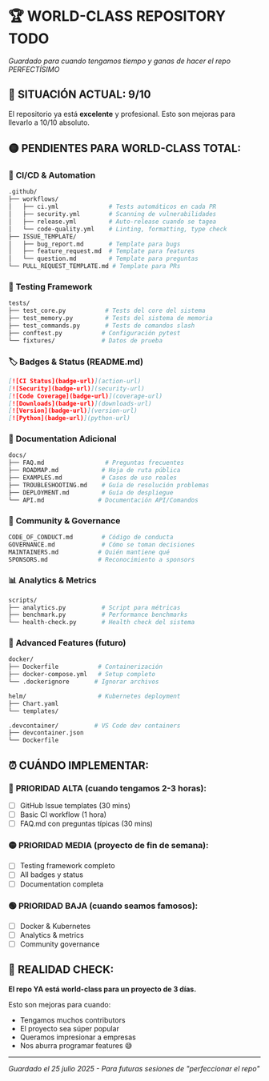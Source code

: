 # 🏆 WORLD-CLASS REPOSITORY TODO

*Guardado para cuando tengamos tiempo y ganas de hacer el repo PERFECTÍSIMO*

## 🎯 SITUACIÓN ACTUAL: 9/10
El repositorio ya está **excelente** y profesional. Esto son mejoras para llevarlo a 10/10 absoluto.

## 🟡 PENDIENTES PARA WORLD-CLASS TOTAL:

### 🔄 **CI/CD & Automation**
```bash
.github/
├── workflows/
│   ├── ci.yml              # Tests automáticos en cada PR
│   ├── security.yml        # Scanning de vulnerabilidades
│   ├── release.yml         # Auto-release cuando se tagea
│   └── code-quality.yml    # Linting, formatting, type check
├── ISSUE_TEMPLATE/
│   ├── bug_report.md       # Template para bugs
│   ├── feature_request.md  # Template para features
│   └── question.md         # Template para preguntas
└── PULL_REQUEST_TEMPLATE.md # Template para PRs
```

### 🧪 **Testing Framework**
```bash
tests/
├── test_core.py           # Tests del core del sistema
├── test_memory.py         # Tests del sistema de memoria
├── test_commands.py       # Tests de comandos slash
├── conftest.py           # Configuración pytest
└── fixtures/             # Datos de prueba
```

### 🏷️ **Badges & Status** (README.md)
```markdown
[![CI Status](badge-url)](action-url)
[![Security](badge-url)](security-url)
[![Code Coverage](badge-url)](coverage-url)
[![Downloads](badge-url)](downloads-url)
[![Version](badge-url)](version-url)
[![Python](badge-url)](python-url)
```

### 📖 **Documentation Adicional**
```bash
docs/
├── FAQ.md                 # Preguntas frecuentes
├── ROADMAP.md            # Hoja de ruta pública
├── EXAMPLES.md           # Casos de uso reales
├── TROUBLESHOOTING.md    # Guía de resolución problemas
├── DEPLOYMENT.md         # Guía de despliegue
└── API.md               # Documentación API/Comandos
```

### 🤝 **Community & Governance**
```bash
CODE_OF_CONDUCT.md        # Código de conducta
GOVERNANCE.md             # Cómo se toman decisiones
MAINTAINERS.md           # Quién mantiene qué
SPONSORS.md              # Reconocimiento a sponsors
```

### 📊 **Analytics & Metrics**
```bash
scripts/
├── analytics.py          # Script para métricas
├── benchmark.py          # Performance benchmarks
└── health-check.py       # Health check del sistema
```

### 🚀 **Advanced Features** (futuro)
```bash
docker/
├── Dockerfile           # Containerización
├── docker-compose.yml   # Setup completo
└── .dockerignore       # Ignorar archivos

helm/                    # Kubernetes deployment
├── Chart.yaml
└── templates/

.devcontainer/          # VS Code dev containers
├── devcontainer.json
└── Dockerfile
```

## ⏰ **CUÁNDO IMPLEMENTAR:**

### 🚨 **PRIORIDAD ALTA** (cuando tengamos 2-3 horas):
- [ ] GitHub Issue templates (30 mins)
- [ ] Basic CI workflow (1 hora)
- [ ] FAQ.md con preguntas típicas (30 mins)

### 🟡 **PRIORIDAD MEDIA** (proyecto de fin de semana):
- [ ] Testing framework completo
- [ ] All badges y status
- [ ] Documentation completa

### 🟢 **PRIORIDAD BAJA** (cuando seamos famosos):
- [ ] Docker & Kubernetes
- [ ] Analytics & metrics
- [ ] Community governance

## 🎯 **REALIDAD CHECK:**

**El repo YA está world-class para un proyecto de 3 días.** 

Esto son mejoras para cuando:
- Tengamos muchos contributors
- El proyecto sea súper popular
- Queramos impresionar a empresas
- Nos aburra programar features 😅

---

*Guardado el 25 julio 2025 - Para futuras sesiones de "perfeccionar el repo"*